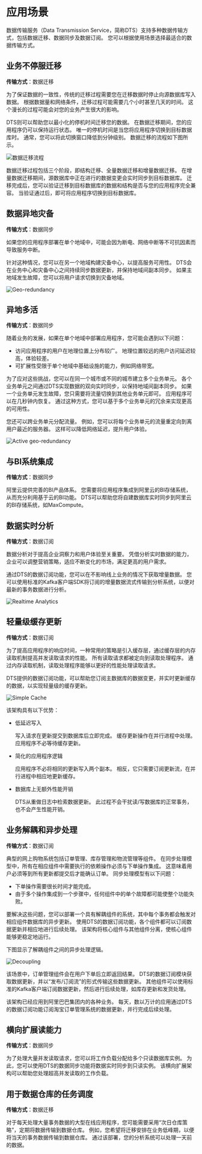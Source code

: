 # 应用场景

数据传输服务（Data Transmission Service，简称DTS）支持多种数据传输方式，包括数据迁移、数据同步及数据订阅。 您可以根据使用场景选择最适合的数据传输方式。

## 业务不停服迁移

**传输方式**：数据迁移

为了保证数据的一致性，传统的迁移过程需要您在迁移数据时停止向源数据库写入数据。 根据数据量和网络条件，迁移过程可能需要几个小时甚至几天的时间。 这个漫长的过程可能会对您的业务产生很大的影响。

DTS则可以帮助您以最小化的停机时间迁移您的数据。 在数据迁移期间，您的应用程序仍可以保持运行状态。 唯一的停机时间是当您将应用程序切换到目标数据库时。 通常，您可以将此切换窗口降低到分钟级别。 数据迁移的流程如下图所示。

![数据迁移流程](https://static-aliyun-doc.oss-cn-hangzhou.aliyuncs.com/assets/img/zh-CN/6838068951/p46583.png)

数据迁移过程包括三个阶段，即结构迁移、全量数据迁移和增量数据迁移。 在增量数据迁移期间，源数据库中正在进行的数据变更会实时同步到目标数据库。 迁移完成后，您可以验证迁移到目标数据库的数据和结构是否与您的应用程序完全兼容。 当验证通过后，即可将应用程序切换到目标数据库。

## 数据异地灾备

**传输方式**：数据同步

如果您的应用程序部署在单个地域中，可能会因为断电、网络中断等不可抗因素而导致服务中断。

针对这种情况，您可以在另一个地域构建灾备中心，以提高服务可用性。 DTS会在业务中心和灾备中心之间持续同步数据更新，并保持地域间副本同步。 如果主地域发生故障，您可以将用户请求切换到灾备地域。

![Geo-redundancy](https://static-aliyun-doc.oss-cn-hangzhou.aliyuncs.com/assets/img/zh-CN/1748744061/p179179.png)

## 异地多活

**传输方式**：数据同步

随着业务的发展，如果在单个地域中部署应用程序，您可能会遇到以下问题：

-   访问应用程序的用户在地理位置上分布较广。 地理位置较远的用户访问延迟较高，体验较差。
-   可扩展性受限于单个地域中基础设施的能力，例如网络带宽。

为了应对这些挑战，您可以在同一个城市或不同的城市建立多个业务单元。 各个业务单元之间通过DTS实现数据的双向实时同步，以保持地域间副本同步。 如果一个业务单元发生故障，您只需要将流量切换到其他业务单元即可。 应用程序可以在几秒钟内恢复。 通过这种方式，您可以基于多个业务单元的冗余来实现更高的可用性。

您还可以跨业务单元分配流量。 例如，您可以将每个业务单元的流量重定向到离用户最近的服务器。 这样可以降低网络延迟，提升用户体验。

![Active geo-redundancy](https://static-aliyun-doc.oss-cn-hangzhou.aliyuncs.com/assets/img/zh-CN/1748744061/p179180.jpg)

## 与BI系统集成

**传输方式**：数据同步

阿里云提供完善的BI产品体系。 您需要将应用程序集成到阿里云的BI存储系统，从而充分利用基于云的BI功能。 DTS可以帮助您将自建数据库实时同步到阿里云的BI存储系统，如MaxCompute。

## 数据实时分析

**传输方式**：数据订阅

数据分析对于提高企业洞察力和用户体验至关重要。 凭借分析实时数据的能力，企业可以调整营销策略，适应不断变化的市场，满足更高的用户需求。

通过DTS的数据订阅功能，您可以在不影响线上业务的情况下获取增量数据。 您可以使用标准的Kafka客户端SDK将订阅的增量数据流式传输到分析系统，以便对最新的事务数据进行分析。

![Realtime Analytics](https://static-aliyun-doc.oss-cn-hangzhou.aliyuncs.com/assets/img/zh-CN/1748744061/p179182.png)

## 轻量级缓存更新

**传输方式**：数据订阅

为了提高应用程序的响应时间，一种常用的策略是引入缓存层，通过缓存层的内存读取机制提高并发读取请求的性能。 所有读取请求都被定向到读取处理程序。 通过内存读取机制，读取处理程序能够以更好的性能处理读取请求。

DTS提供的数据订阅功能，可以帮助您订阅主数据库的数据变更，并实时更新缓存的数据，以实现轻量级的缓存更新。

![Simple Cache](https://static-aliyun-doc.oss-cn-hangzhou.aliyuncs.com/assets/img/zh-CN/1748744061/p179187.png)

该架构具有以下优势：

-   低延迟写入

    写入请求在更新提交到数据库后立即完成。 缓存更新操作在并行进程中处理。 应用程序不必等待缓存更新。

-   简化的应用程序逻辑

    应用程序不必将相同的更新写入两个副本。 相反，它只需要订阅更新流，在并行进程中相应地更新缓存。

-   数据库上无额外性能开销

    DTS从重做日志中检索数据更新。 此过程不会干扰读/写数据库的正常事务，也不会产生性能开销。


## 业务解耦和异步处理

**传输方式**：数据订阅

典型的网上购物系统包括订单管理、库存管理和物流管理等组件。 在同步处理模型中，所有在相应组件中需要执行的依赖操作必须与下单操作集成。 这意味着用户必须等到所有更新都提交后才能确认订单。 同步处理模型有以下问题：

-   下单操作需要很长时间才能完成。
-   由于多个操作集成到一个步骤中，任何组件中的单个故障都可能使整个功能失败。

要解决这些问题，您可以部署一个具有解耦组件的系统，其中每个事务都会触发对相应组件数据库的异步更新。 使用DTS的数据订阅功能，各个组件都可以订阅数据更新并相应地进行后续处理。 该架构将核心组件与其他组件分离，使核心组件能够更稳定地运行。

下图显示了解耦组件之间的异步处理逻辑。

![Decoupling](https://static-aliyun-doc.oss-cn-hangzhou.aliyuncs.com/assets/img/zh-CN/1748744061/p179188.png)

该场景中，订单管理组件会在用户下单后立即返回结果。 DTS的数据订阅模块获取数据更新，并以“发布/订阅流”的形式传输这些数据更新。 其他组件可以使用标准的Kafka客户端订阅数据更新，然后进行后续处理，如库存更新和发货处理。

该架构已经应用到阿里巴巴集团内的各种业务。 每天，数以万计的应用通过DTS的数据订阅功能订阅淘宝订单管理系统的数据更新，并行完成后续处理。

## 横向扩展读能力

**传输方式**：数据同步

为了处理大量并发读取请求，您可以将工作负载分配给多个只读数据库实例。 为此，您可以使用DTS的数据同步功能将数据实时同步到只读实例。 该横向扩展架构可以帮助您处理超高并发读取的工作负载。

## 用于数据仓库的任务调度

**传输方式**：数据迁移

对于每天处理大量事务数据的大型在线应用程序，您可能需要采用“次日仓库策略”，定期将数据传输到数据仓库。 例如，您希望将迁移安排在业务低峰期，以便将当天的事务数据传输到数据仓库。 通过该部署，您的分析系统可以处理一天前的数据。

